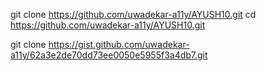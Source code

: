 git clone https://github.com/uwadekar-a11y/AYUSH10.git
cd  https://github.com/uwadekar-a11y/AYUSH10.git

git clone https://gist.github.com/uwadekar-a11y/62a3e2de70dd73ee0050e5955f3a4db7.git


